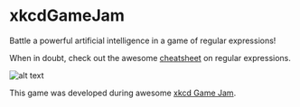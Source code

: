 # xkcdGameJam

Battle a powerful artificial intelligence in a game of regular expressions!

When in doubt, check out the awesome [cheatsheet](http://www.pyregex.com/) on regular expressions.

![alt text](https://img.itch.zone/aW1hZ2UvMTk2MDM3LzkxNjM1NC5wbmc=/original/hRpLJj.png)

This game was developed during awesome [xkcd Game Jam](https://itch.io/jam/xkcdgamejam).
